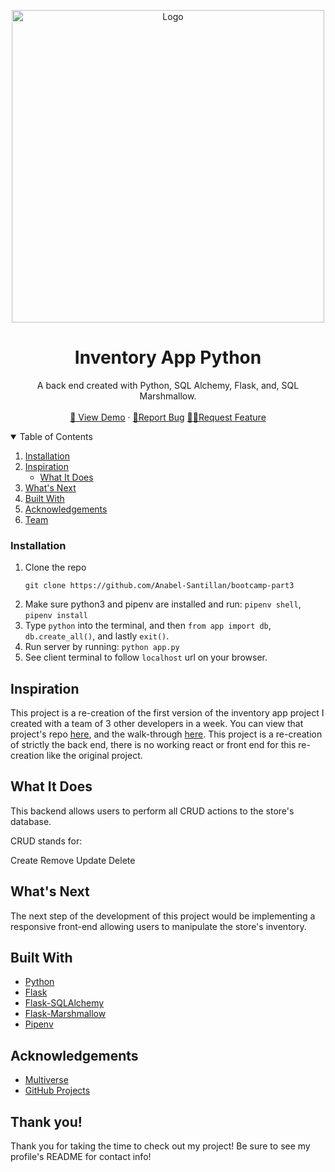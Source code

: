 ###
<br />
<p align="center">
  <a href="https://github.com/Anabel-Santillan/bootcamp-part3">
    <img height="500" width="auto" src="https://i.imgur.com/zQRWSaB.png" alt="Logo">
  </a>

  <h1 align="center">Inventory App Python</h1>

  <p align="center">
   A back end created with Python, SQL Alchemy, Flask, and, SQL Marshmallow.
    <br />
    <br />
    <a href="https://youtu.be/Xu-YHfsFP6s">👀 View Demo</a>
    ·
    <a href="mailto:anabels.20022@gmail.com">🐛Report Bug</a>
    <a href="mailto:anabels.20022@gmail.com">✍🏽Request Feature</a>
  </p>
</p>



<!-- TABLE OF CONTENTS -->
<details open="open">
  <summary>Table of Contents</summary>
  <ol>
    <li>
      <a href="#installation">Installation</a>
      <li>
      <a href="#inspiration">Inspiration</a>
      <ul>
        <li><a href="#what-it-does">What It Does</a></li>
      </ul>
    </li>
    <li><a href="#whats-next">What's Next</a></li>
    <li><a href="#built-with">Built With</a></li>
    <li><a href="#acknowledgements">Acknowledgements</a></li>
    <li><a href="#team">Team</a></li>
  </ol>
</details>



<!-- ABOUT THE PROJECT -->
### Installation

1. Clone the repo
   ```
   git clone https://github.com/Anabel-Santillan/bootcamp-part3
   ```
2. Make sure python3 and pipenv are installed and run:  `pipenv shell`, `pipenv install`
3. Type `python` into the terminal, and then `from app import db`,
`db.create_all()`, and lastly
`exit()`.
4. Run server by running: `python app.py`
5. See client terminal to follow `localhost` url on your browser.


## Inspiration 

This project is a re-creation of the first version of the inventory app project I created with a team of 3 other developers in a week. You can view that project's repo <a href = "https://github.com/Awesome-Apple/inventory-app">here</a>, and the walk-through <a href = "https://www.youtube.com/watch?v=i5aGTgBmv9A"> here</a>. This project is a re-creation of strictly the back end, there is no working react or front end for this re-creation like the original project.

## What It Does

This backend allows users to perform all CRUD actions to the store's database. 

CRUD stands for:

Create
Remove
Update
Delete

## What's Next 

The next step of the development of this project would be implementing a responsive front-end allowing users to manipulate the store's inventory.

<!-- BUILT WITH -->
## Built With 

* [Python](https://www.python.org/)
* [Flask](https://flask.palletsprojects.com/en/2.1.x/)
* [Flask-SQLAlchemy](https://flask-sqlalchemy.palletsprojects.com/en/2.x/)
* [Flask-Marshmallow](https://flask-marshmallow.readthedocs.io/en/latest/)
* [Pipenv](https://pipenv.pypa.io/en/latest/)

<!-- ACKNOWLEDGEMENTS -->
## Acknowledgements

* [Multiverse](https://www.multiverse.io/en-US) 
* [GitHub Projects](https://github.com/features/issues/)


## Thank you!

Thank you for taking the time to check out my project! Be sure to see my profile's README for contact info!